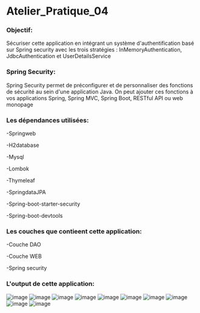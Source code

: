 # Atelier_Pratique_04
### Objectif: ###
  Sécuriser cette application en intégrant un système d'authentification basé sur Spring security avec les trois stratégies : InMemoryAuthentication, JdbcAuthentication      et UserDetailsService

### Spring Security: ###
Spring Security permet de préconfigurer et de personnaliser des fonctions de sécurité au sein d'une application Java. On peut ajouter ces fonctions à vos applications Spring, Spring MVC, Spring Boot, RESTful API ou web monopage

  
### Les dépendances utilisées: ###
  -Springweb
  
  -H2database
  
  -Mysql
  
  -Lombok
  
  -Thymeleaf
  
  -SpringdataJPA
  
  -Spring-boot-starter-security
  
  -Spring-boot-devtools
  
  
### Les couches que contieent cette application: ###
  -Couche DAO
  
  -Couche WEB
  
  -Spring security 
  
  
### L'output de cette application: ### 
![image](https://user-images.githubusercontent.com/80127629/232747529-913f4af5-7df0-4b06-b7f9-df1278fe1948.png)
![image](https://user-images.githubusercontent.com/80127629/232747716-dd347ffc-f584-4f12-9dc4-0484e2914fc0.png)
![image](https://user-images.githubusercontent.com/80127629/232747835-21a398d0-10a1-40b6-881c-8e138c3bf914.png)
![image](https://user-images.githubusercontent.com/80127629/232747968-f962fb5b-1180-45ae-935d-63351ccc7167.png)
![image](https://user-images.githubusercontent.com/80127629/232748089-b341e9fc-70b0-4b57-b3ca-1fe52e50904d.png)
![image](https://user-images.githubusercontent.com/80127629/232748259-b0bdf970-d4ef-49d6-9434-5d7234196918.png)
![image](https://user-images.githubusercontent.com/80127629/232748476-e6add8fc-7457-4373-8f4b-4a4df6d2ef49.png)
![image](https://user-images.githubusercontent.com/80127629/232748593-43070d15-6697-4984-9a6d-35c43a3ae037.png)
![image](https://user-images.githubusercontent.com/80127629/232748704-2b48b712-4d45-4eb8-b7e6-d7c43c01c1ee.png)
![image](https://user-images.githubusercontent.com/80127629/232748869-9141659f-2d48-4c20-9daf-539b8ae8f287.png)

